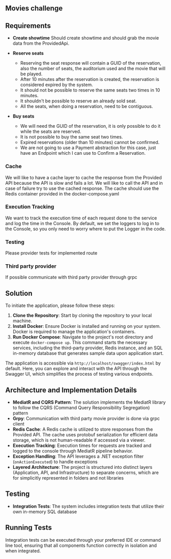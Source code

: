 ## Movies challenge

## Requirements
- **Create showtime**
    Should create showtime and should grab the movie data from the ProvidedApi.
    
- **Reserve seats**
    - Reserving the seat response will contain a GUID of the reservation, also the number of seats, the auditorium used and the movie that will be played.
    - After 10 minutes after the reservation is created, the reservation is considered expired by the system.
    - It should not be possible to reserve the same seats two times in 10 minutes.
    - It shouldn't be possible to reserve an already sold seat.
    - All the seats, when doing a reservation, need to be contiguous.
- **Buy seats**
    - We will need the GUID of the reservation, it is only possible to do it while the seats are reserved.
    - It is not possible to buy the same seat two times.
    - Expired reservations (older than 10 minutes) cannot be confirmed.
    - We are not going to use a Payment abstraction for this case, just have an Endpoint which I can use to Confirm a Reservation.

### Cache

We will like to have a cache layer to cache the response from the Provided API because the API is slow and fails a lot. We will like to call the API and in case of failure try to use the cached response. The cache should use the Redis container provided in the docker-compose.yaml

### Execution Tracking

We want to track the execution time of each request done to the service and log the time in the Console.
By default, we set the loggers to log in to the Console, so you only need to worry where to put the Logger in the code.

### Testing

Please provider tests for implemented route 

### Third party provider

If possible communicate with third party provider through grpc


## Solution
To initiate the application, please follow these steps:

1. **Clone the Repository**: Start by cloning the repository to your local machine.
2. **Install Docker**: Ensure Docker is installed and running on your system. Docker is required to manage the application's containers.
3. **Run Docker Compose**: Navigate to the project's root directory and execute `docker-compose up`. This command starts the necessary services, including the third-party provider, Redis instance, and an SQL in-memory database that generates sample data upon application start.

The application is accessible via `http://localhost/swagger/index.html` by default. Here, you can explore and interact with the API through the Swagger UI, which simplifies the process of testing various endpoints.

## Architecture and Implementation Details

- **MediatR and CQRS Pattern**: The solution implements the MediatR library to follow the CQRS (Command Query Responsibility Segregation) pattern
- **Grpy**: Communication with third party movie provider is done via grpc client
- **Redis Cache**: A Redis cache is utilized to store responses from the Provided API. The cache uses protobuf serialization for efficient data storage, which is not human-readable if accessed via a viewer.
- **Execution Tracking**: Execution times for requests are tracked and logged to the console through MediatR pipeline behavior.
- **Exception Handling**: The API leverages a .NET exception filter (`onActionExecuted`) to handle exceptions
- **Layered Architecture**: The project is structured into distinct layers (Application, API, and Infrastructure) to separate concerns, which are for simplicitly represented in folders and not libraries

## Testing

- **Integration Tests**: The system includes integration tests that utilize their own in-memory SQL database

## Running Tests

Integration tests can be executed through your preferred IDE or command line tool, ensuring that all components function correctly in isolation and when integrated.

